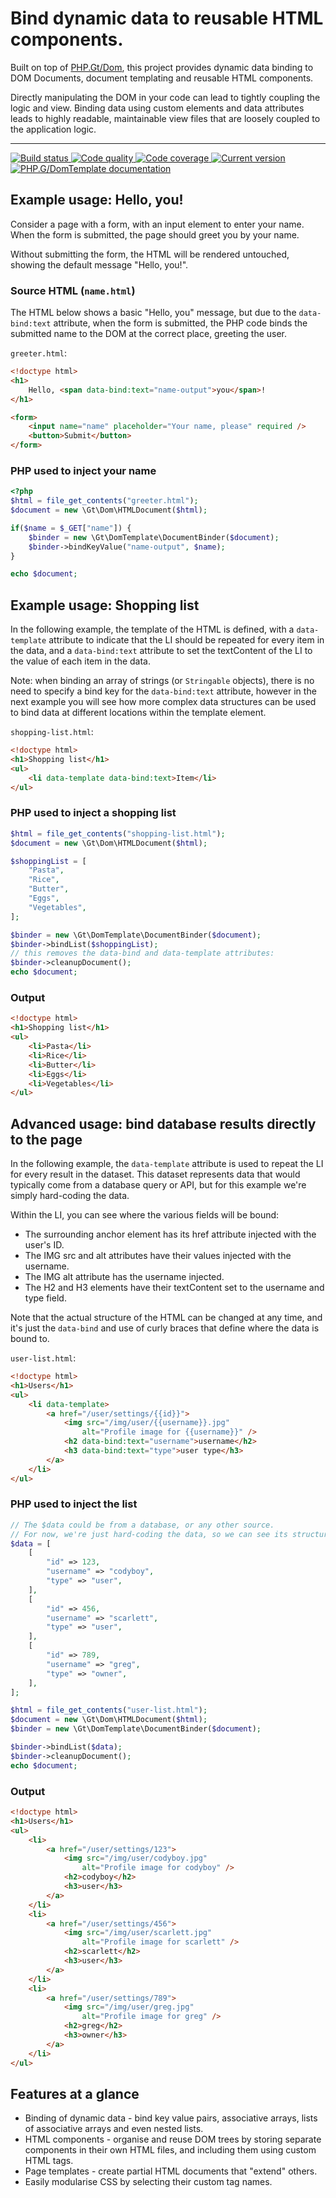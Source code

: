 # Bind dynamic data to reusable HTML components.

Built on top of [PHP.Gt/Dom][dom], this project provides dynamic data binding to DOM Documents, document templating and reusable HTML components.

Directly manipulating the DOM in your code can lead to tightly coupling the logic and view. Binding data using custom elements and data attributes leads to highly readable, maintainable view files that are loosely coupled to the application logic.  

***

<a href="https://github.com/PhpGt/DomTemplate/actions" target="_blank">
	<img src="https://badge.status.php.gt/domtemplate-build.svg" alt="Build status" />
</a>
<a href="https://scrutinizer-ci.com/g/PhpGt/DomTemplate" target="_blank">
	<img src="https://badge.status.php.gt/domtemplate-quality.svg" alt="Code quality" />
</a>
<a href="https://scrutinizer-ci.com/g/PhpGt/DomTemplate" target="_blank">
	<img src="https://badge.status.php.gt/domtemplate-coverage.svg" alt="Code coverage" />
</a>
<a href="https://packagist.org/packages/PhpGt/DomTemplate" target="_blank">
	<img src="https://badge.status.php.gt/domtemplate-version.svg" alt="Current version" />
</a>
<a href="http://www.php.gt/domtemplate" target="_blank">
	<img src="https://badge.status.php.gt/domtemplate-docs.svg" alt="PHP.G/DomTemplate documentation" />
</a>

## Example usage: Hello, you!

Consider a page with a form, with an input element to enter your name. When the form is submitted, the page should greet you by your name.

Without submitting the form, the HTML will be rendered untouched, showing the default message "Hello, you!".

### Source HTML (`name.html`)

The HTML below shows a basic "Hello, you" message, but due to the `data-bind:text` attribute, when the form is submitted, the PHP code binds the submitted name to the DOM at the correct place, greeting the user.

`greeter.html`:

```html
<!doctype html>
<h1>
	Hello, <span data-bind:text="name-output">you</span>!
</h1>

<form>
	<input name="name" placeholder="Your name, please" required />
	<button>Submit</button>
</form>
```

### PHP used to inject your name

```php
<?php
$html = file_get_contents("greeter.html");
$document = new \Gt\Dom\HTMLDocument($html);

if($name = $_GET["name"]) {
	$binder = new \Gt\DomTemplate\DocumentBinder($document);
	$binder->bindKeyValue("name-output", $name);
}

echo $document;
```

## Example usage: Shopping list

In the following example, the template of the HTML is defined, with a `data-template` attribute to indicate that the LI should be repeated for every item in the data, and a `data-bind:text` attribute to set the textContent of the LI to the value of each item in the data.

Note: when binding an array of strings (or `Stringable` objects), there is no need to specify a bind key for the `data-bind:text` attribute, however in the next example you will see how more complex data structures can be used to bind data at different locations within the template element.

`shopping-list.html`:

```html
<!doctype html>
<h1>Shopping list</h1>
<ul>
	<li data-template data-bind:text>Item</li>
</ul>
```

### PHP used to inject a shopping list

```php
$html = file_get_contents("shopping-list.html");
$document = new \Gt\Dom\HTMLDocument($html);

$shoppingList = [
	"Pasta",
	"Rice",
	"Butter",
	"Eggs",
	"Vegetables",
];

$binder = new \Gt\DomTemplate\DocumentBinder($document);
$binder->bindList($shoppingList);
// this removes the data-bind and data-template attributes:
$binder->cleanupDocument(); 
echo $document;
```

### Output

```html
<!doctype html>
<h1>Shopping list</h1>
<ul>
	<li>Pasta</li>
	<li>Rice</li>
	<li>Butter</li>
	<li>Eggs</li>
	<li>Vegetables</li>
</ul>
```

## Advanced usage: bind database results directly to the page

In the following example, the `data-template` attribute is used to repeat the LI for every result in the dataset. This dataset represents data that would typically come from a database query or API, but for this example we're simply hard-coding the data.

Within the LI, you can see where the various fields will be bound:

+ The surrounding anchor element has its href attribute injected with the user's ID.
+ The IMG src and alt attributes have their values injected with the username.
+ The IMG alt attribute has the username injected.
+ The H2 and H3 elements have their textContent set to the username and type field.

Note that the actual structure of the HTML can be changed at any time, and it's just the `data-bind` and use of curly braces that define where the data is bound to.

`user-list.html`:
```html
<!doctype html>
<h1>Users</h1>
<ul>
	<li data-template>
		<a href="/user/settings/{{id}}">
			<img src="/img/user/{{username}}.jpg" 
				alt="Profile image for {{username}}" />
			<h2 data-bind:text="username">username</h2>
			<h3 data-bind:text="type">user type</h3>
		</a>
	</li>
</ul>
```

### PHP used to inject the list

```php
// The $data could be from a database, or any other source.
// For now, we're just hard-coding the data, so we can see its structure.
$data = [
	[
		"id" => 123,
		"username" => "codyboy",
		"type" => "user",
	],
	[
		"id" => 456,
		"username" => "scarlett",
		"type" => "user",
	],
	[
		"id" => 789,
		"username" => "greg",
		"type" => "owner",
	],
];

$html = file_get_contents("user-list.html");
$document = new \Gt\Dom\HTMLDocument($html);
$binder = new \Gt\DomTemplate\DocumentBinder($document);

$binder->bindList($data);
$binder->cleanupDocument();
echo $document;
```

### Output

```html
<!doctype html>
<h1>Users</h1>
<ul>
	<li>
		<a href="/user/settings/123">
			<img src="/img/user/codyboy.jpg" 
				alt="Profile image for codyboy" />
			<h2>codyboy</h2>
			<h3>user</h3>
		</a>
	</li>
	<li>
		<a href="/user/settings/456">
			<img src="/img/user/scarlett.jpg"
				alt="Profile image for scarlett" />
			<h2>scarlett</h2>
			<h3>user</h3>
		</a>
	</li>
	<li>
		<a href="/user/settings/789">
			<img src="/img/user/greg.jpg"
				alt="Profile image for greg" />
			<h2>greg</h2>
			<h3>owner</h3>
		</a>
	</li>
</ul>
```

Features at a glance
--------------------

+ Binding of dynamic data - bind key value pairs, associative arrays, lists of associative arrays and even nested lists.
+ HTML components - organise and reuse DOM trees by storing separate components in their own HTML files, and including them using custom HTML tags.
+ Page templates - create partial HTML documents that "extend" others.
+ Easily modularise CSS by selecting their custom tag names.

[dom]: https://www.php.gt/dom
